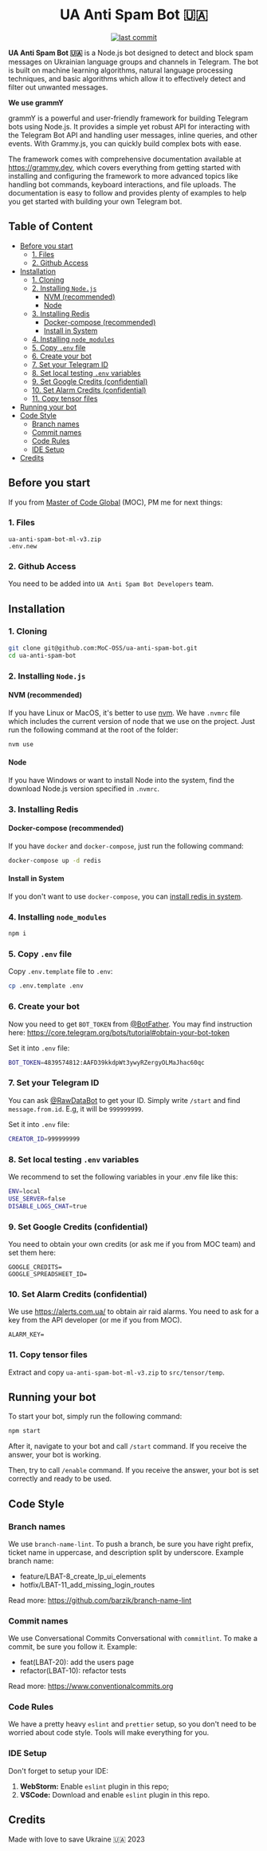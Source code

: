<h1 align="center">UA Anti Spam Bot 🇺🇦</h1>

<p align="center">
  <a href="https://github.com/MoC-OSS/ua-anti-spam-bot/commits/develop"><img src="https://img.shields.io/github/last-commit/MoC-OSS/ua-anti-spam-bot.svg" alt="last commit"></a>
</p>

**UA Anti Spam Bot 🇺🇦** is a Node.js bot designed to detect and block spam messages on Ukrainian language groups and channels in Telegram. The bot is built on machine learning algorithms, natural language processing techniques, and basic algorithms which allow it to effectively detect and filter out unwanted messages.

**We use grammY**

grammY is a powerful and user-friendly framework for building Telegram bots using Node.js. It provides a simple yet robust API for interacting with the Telegram Bot API and handling user messages, inline queries, and other events. With Grammy.js, you can quickly build complex bots with ease.

The framework comes with comprehensive documentation available at https://grammy.dev, which covers everything from getting started with installing and configuring the framework to more advanced topics like handling bot commands, keyboard interactions, and file uploads. The documentation is easy to follow and provides plenty of examples to help you get started with building your own Telegram bot.

## Table of Content

- [Before you start](#before-you-start)
  - [1. Files](#1-files)
  - [2. Github Access](#2-github-access)
- [Installation](#installation)
  - [1. Cloning](#1-cloning)
  - [2. Installing `Node.js`](#2-installing-nodejs)
    - [NVM (recommended)](#nvm-recommended)
    - [Node](#node)
  - [3. Installing Redis](#3-installing-redis)
    - [Docker-compose (recommended)](#docker-compose-recommended)
    - [Install in System](#install-in-system)
  - [4. Installing `node_modules`](#4-installing-node_modules)
  - [5. Copy `.env` file](#5-copy-env-file)
  - [6. Create your bot](#6-create-your-bot)
  - [7. Set your Telegram ID](#7-set-your-telegram-id)
  - [8. Set local testing `.env` variables](#8-set-local-testing-env-variables)
  - [9. Set Google Credits (confidential)](#9-set-google-credits-confidential)
  - [10. Set Alarm Credits (confidential)](#10-set-alarm-credits-confidential)
  - [11. Copy tensor files](#11-copy-tensor-files)
- [Running your bot](#running-your-bot)
- [Code Style](#code-style)
  - [Branch names](#branch-names)
  - [Commit names](#commit-names)
  - [Code Rules](#code-rules)
  - [IDE Setup](#ide-setup)
- [Credits](#credits)

## Before you start

If you from [Master of Code Global](https://masterofcode.com/) (MOC), PM me for next things:

### 1. Files

```
ua-anti-spam-bot-ml-v3.zip
.env.new
``` 

### 2. Github Access

You need to be added into `UA Anti Spam Bot Developers` team.

## Installation

### 1. Cloning

```bash
git clone git@github.com:MoC-OSS/ua-anti-spam-bot.git
cd ua-anti-spam-bot
```

### 2. Installing `Node.js`

#### NVM (recommended)

If you have Linux or MacOS, it's better to use [nvm](https://github.com/nvm-sh/nvm). We have `.nvmrc` file which includes the current version of node that we use on the project. Just run the following command at the root of the folder:

```bash
nvm use
```

#### Node

If you have Windows or want to install Node into the system, find the download Node.js version specified in `.nvmrc`. 

### 3. Installing Redis

#### Docker-compose (recommended)

If you have `docker` and `docker-compose`, just run the following command:

```bash
docker-compose up -d redis
```

#### Install in System

If you don't want to use `docker-compose`, you can [install redis in system](https://redis.io/).

### 4. Installing `node_modules`

```bash
npm i
```

### 5. Copy `.env` file

Copy `.env.template` file to `.env`:

```bash
cp .env.template .env
```

### 6. Create your bot

Now you need to get `BOT_TOKEN` from [@BotFather](https://t.me/BotFather). You may find instruction here: https://core.telegram.org/bots/tutorial#obtain-your-bot-token

Set it into `.env` file:

```bash
BOT_TOKEN=4839574812:AAFD39kkdpWt3ywyRZergyOLMaJhac60qc
```

### 7. Set your Telegram ID

You can ask [@RawDataBot](https://t.me/RawDataBot) to get your ID. Simply write `/start` and find `message.from.id`. E.g, it will be `999999999`.

Set it into `.env` file:

```bash
CREATOR_ID=999999999
```

### 8. Set local testing `.env` variables

We recommend to set the following variables in your .env file like this:

```bash
ENV=local
USE_SERVER=false
DISABLE_LOGS_CHAT=true
```

### 9. Set Google Credits (confidential)

You need to obtain your own credits (or ask me if you from MOC team) and set them here:

```
GOOGLE_CREDITS=
GOOGLE_SPREADSHEET_ID=
```

### 10. Set Alarm Credits (confidential)

We use https://alerts.com.ua/ to obtain air raid alarms. You need to ask for a key from the API developer (or me if you from MOC).

```
ALARM_KEY=
```

### 11. Copy tensor files

Extract and copy `ua-anti-spam-bot-ml-v3.zip` to `src/tensor/temp`.

## Running your bot

To start your bot, simply run the following command:

```bash
npm start
```

After it, navigate to your bot and call `/start` command. If you receive the answer, your bot is working.

Then, try to call `/enable` command. If you receive the answer, your bot is set correctly and ready to be used.

## Code Style

### Branch names

We use `branch-name-lint`.
To push a branch, be sure you have right prefix, ticket name in uppercase, and description split by underscore. Example branch name:

  * feature/LBAT-8_create_lp_ui_elements
  * hotfix/LBAT-11_add_missing_login_routes

Read more: https://github.com/barzik/branch-name-lint

### Commit names

We use Conversational Commits Conversational with `commitlint`.
To make a commit, be sure you follow it. Example:

* feat(LBAT-20): add the users page
* refactor(LBAT-10): refactor tests

Read more: https://www.conventionalcommits.org

### Code Rules

We have a pretty heavy `eslint` and `prettier` setup, so you don't need to be worried about code style. Tools will make everything for you.

### IDE Setup

Don't forget to setup your IDE:

1) **WebStorm:** Enable `eslint` plugin in this repo;
2) **VSCode:** Download and enable `eslint` plugin in this repo.

## Credits

Made with love to save Ukraine 🇺🇦 2023
